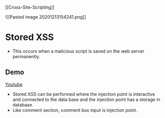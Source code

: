 [[Cross-Site-Scripting]]

![[Pasted image 20201213154241.png]]

# Stored XSS
- This occurs when a malicious script is saved on the web server permanently.

## Demo
[Youtube](https://www.youtube.com/watch?v=jeN93zDOtK0)
- Stored XSS can be performed where the injection point is interactive and connected to the data base and the injection point has a storage in database.
- Like comment section, comment box input is injection point.

